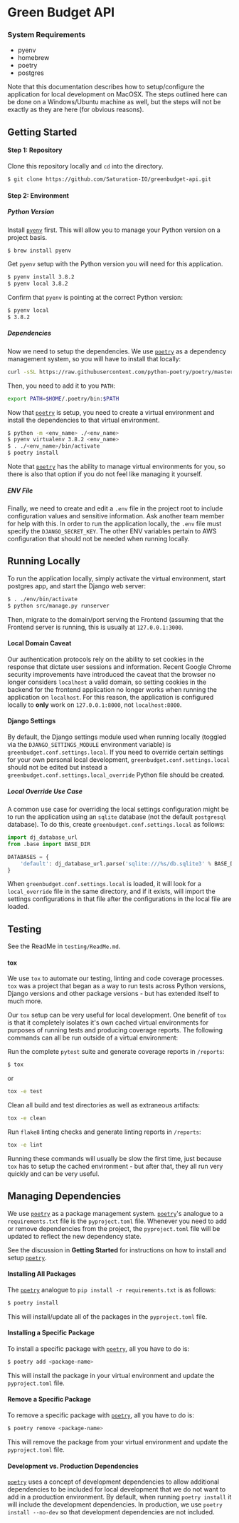 # Green Budget API

### System Requirements

- pyenv
- homebrew
- poetry
- postgres

Note that this documentation describes how to setup/configure the application for local development
on MacOSX.  The steps outlined here can be done on a Windows/Ubuntu machine as well, but the steps
will not be exactly as they are here (for obvious reasons).

## Getting Started

#### Step 1: Repository

Clone this repository locally and `cd` into the directory.

```bash
$ git clone https://github.com/Saturation-IO/greenbudget-api.git
```

#### Step 2: Environment

##### Python Version

Install [`pyenv`](https://github.com/pyenv/pyenv-virtualenv) first. This will
allow you to manage your Python version on a project basis.

```bash
$ brew install pyenv
```

Get `pyenv` setup with the Python version you will need for this application.

```bash
$ pyenv install 3.8.2
$ pyenv local 3.8.2
```

Confirm that `pyenv` is pointing at the correct Python version:

```bash
$ pyenv local
$ 3.8.2
```

##### Dependencies

Now we need to setup the dependencies. We use [`poetry`](https://python-poetry.org/docs/)
as a dependency management system, so you will have to install that locally:

```bash
curl -sSL https://raw.githubusercontent.com/python-poetry/poetry/master/get-poetry.py | python -
```

Then, you need to add it to you `PATH`:

```bash
export PATH=$HOME/.poetry/bin:$PATH
```

Now that [`poetry`](https://python-poetry.org/docs/) is setup, you need to create a virtual environment and install
the dependencies to that virtual environment.

```bash
$ python -m <env_name> ./<env_name>
$ pyenv virtualenv 3.8.2 <env_name>
$ . ./<env_name>/bin/activate
$ poetry install
```

Note that [`poetry`](https://python-poetry.org/docs/) has the ability to manage virtual environments for you, so
there is also that option if you do not feel like managing it yourself.

##### ENV File

Finally, we need to create and edit a `.env` file in the project root to include configuration values and
sensitive information. Ask another team member for help with this.  In order to run the application locally,
the `.env` file must specify the `DJANGO_SECRET_KEY`.  The other ENV variables pertain to AWS configuration that
should not be needed when running locally.

## Running Locally

To run the application locally, simply activate the virtual environment, start postgres app, and start the Django web server:

```bash
$ . ./env/bin/activate
$ python src/manage.py runserver
```

Then, migrate to the domain/port serving the Frontend (assuming that the Frontend server is running, this
is usually at `127.0.0.1:3000`.

#### Local Domain Caveat

Our authentication protocols rely on the ability to set cookies in the response that dictate user sessions and
information.  Recent Google Chrome security improvements have introduced the caveat that the browser no longer
considers `localhost` a valid domain, so setting cookies in the backend for the frontend application no longer
works when running the application on `localhost`.  For this reason, the application is configured locally to
**only** work on `127.0.0.1:8000`, not `localhost:8000`.

#### Django Settings

By default, the Django settings module used when running locally (toggled via the `DJANGO_SETTINGS_MODULE` environment
variable) is `greenbudget.conf.settings.local`.  If you need to override certain settings for your own personal
local development, `greenbudget.conf.settings.local` should not be edited but instead a `greenbudget.conf.settings.local_override`
Python file should be created.

##### Local Override Use Case

A common use case for overriding the local settings configuration might be to run the application using an `sqlite`
database (not the default `postgresql` database).  To do this, create `greenbudget.conf.settings.local` as
follows:

```python
import dj_database_url
from .base import BASE_DIR

DATABASES = {
    'default': dj_database_url.parse('sqlite:///%s/db.sqlite3' % BASE_DIR)  # noqa
}
```

When `greenbudget.conf.settings.local` is loaded, it will look for a `local_override` file in the same
directory, and if it exists, will import the settings configurations in that file after the configurations
in the local file are loaded.


## Testing

See the ReadMe in `testing/ReadMe.md`.

#### tox

We use `tox` to automate our testing, linting and code coverage processes.  `tox` was a project that began
as a way to run tests across Python versions, Django versions and other package versions - but has extended
itself to much more.

Our `tox` setup can be very useful for local development.  One benefit of `tox` is that it completely isolates
it's own cached virtual environments for purposes of running tests and producing coverage reports.  The following
commands can all be run outside of a virtual environment:

Run the complete `pytest` suite and generate coverage reports in `/reports`:

```bash
$ tox
```

or

```bash
tox -e test
```

Clean all build and test directories as well as extraneous artifacts:

```bash
tox -e clean
```

Run `flake8` linting checks and generate linting reports in `/reports`:

```bash
tox -e lint
```

Running these commands will usually be slow the first time, just because `tox` has to setup the cached
environment - but after that, they all run very quickly and can be very useful.

## Managing Dependencies

We use [`poetry`](https://python-poetry.org/docs/) as a package management system.
[`poetry`](https://python-poetry.org/docs/)'s analogue to a `requirements.txt`
file is the `pyproject.toml` file. Whenever you need to add or remove dependencies
from the project, the `pyproject.toml` file will be updated to reflect the new
dependency state.

See the discussion in **Getting Started** for instructions on how to install
and setup [`poetry`](https://python-poetry.org/docs/).

#### Installing All Packages

The [`poetry`](https://python-poetry.org/docs/) analogue to `pip install -r requirements.txt` is as follows:

```bash
$ poetry install
```

This will install/update all of the packages in the `pyproject.toml` file.

#### Installing a Specific Package

To install a specific package with [`poetry`](https://python-poetry.org/docs/),
all you have to do is:

```bash
$ poetry add <package-name>
```

This will install the package in your virtual environment and update the
`pyproject.toml` file.

#### Remove a Specific Package

To remove a specific package with [`poetry`](https://python-poetry.org/docs/),
all you have to do is:

```bash
$ poetry remove <package-name>
```

This will remove the package from your virtual environment and update the
`pyproject.toml` file.

#### Development vs. Production Dependencies

[`poetry`](https://python-poetry.org/docs/) uses a concept of development
dependencies to allow additional dependencies to be included for local development
that we do not want to add in a production environment. By default, when
running `poetry install` it will include the development dependencies. In production,
we use `poetry install --no-dev` so that development dependencies are not included.
